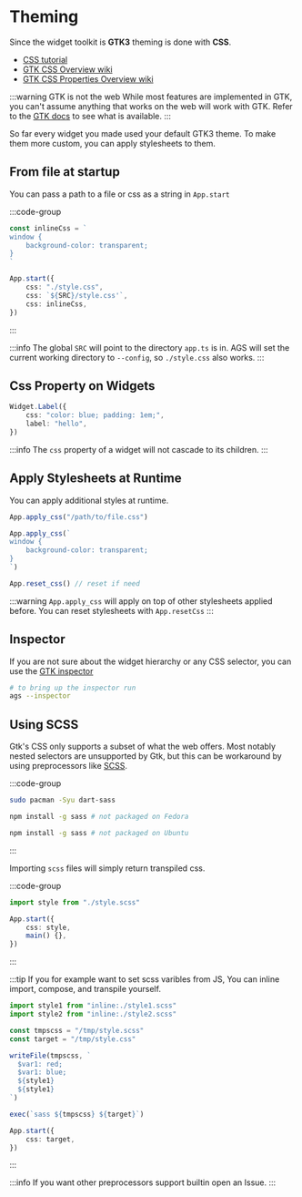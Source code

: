 # Theming

Since the widget toolkit is **GTK3** theming is done with **CSS**.

- [CSS tutorial](https://www.w3schools.com/css/)
- [GTK CSS Overview wiki](https://docs.gtk.org/gtk3/css-overview.html)
- [GTK CSS Properties Overview wiki](https://docs.gtk.org/gtk3/css-properties.html)

:::warning GTK is not the web
While most features are implemented in GTK,
you can't assume anything that works on the web will work with GTK.
Refer to the [GTK docs](https://docs.gtk.org/gtk3/css-overview.html)
to see what is available.
:::

So far every widget you made used your default GTK3 theme.
To make them more custom, you can apply stylesheets to them.

## From file at startup

You can pass a path to a file or css as a string in `App.start`

:::code-group

```ts [app.ts]
const inlineCss = `
window {
    background-color: transparent;
}
`

App.start({
    css: "./style.css",
    css: `${SRC}/style.css'`,
    css: inlineCss,
})
```

:::

:::info
The global `SRC` will point to the directory `app.ts` is in.
AGS will set the current working directory to `--config`, so `./style.css` also works.
:::

## Css Property on Widgets

```ts
Widget.Label({
    css: "color: blue; padding: 1em;",
    label: "hello",
})
```

:::info
The `css` property of a widget will not cascade to its children.
:::

## Apply Stylesheets at Runtime

You can apply additional styles at runtime.

```ts
App.apply_css("/path/to/file.css")
```

```ts
App.apply_css(`
window {
    background-color: transparent;
}
`)
```

```ts
App.reset_css() // reset if need
```

:::warning
`App.apply_css` will apply on top of other stylesheets applied before.
You can reset stylesheets with `App.resetCss`
:::

## Inspector

If you are not sure about the widget hierarchy or any CSS selector,
you can use the [GTK inspector](https://wiki.gnome.org/Projects/GTK/Inspector)

```sh
# to bring up the inspector run
ags --inspector
```

## Using SCSS

Gtk's CSS only supports a subset of what the web offers.
Most notably nested selectors are unsupported by Gtk, but this can be
workaround by using preprocessors like [SCSS](https://sass-lang.com/).

:::code-group

```sh [<i class="devicon-archlinux-plain"></i> Arch]
sudo pacman -Syu dart-sass
```

```sh [<i class="devicon-fedora-plain"></i> Fedora]
npm install -g sass # not packaged on Fedora
```

```sh [<i class="devicon-ubuntu-plain"></i> Ubuntu]
npm install -g sass # not packaged on Ubuntu
```

:::

Importing `scss` files will simply return transpiled css.

:::code-group

```ts [app.ts]
import style from "./style.scss"

App.start({
    css: style,
    main() {},
})
```

:::

:::tip
If you for example want to set scss varibles from JS,
You can inline import, compose, and transpile yourself.

```ts [app.ts]
import style1 from "inline:./style1.scss"
import style2 from "inline:./style2.scss"

const tmpscss = "/tmp/style.scss"
const target = "/tmp/style.css"

writeFile(tmpscss, `
  $var1: red;
  $var1: blue;
  ${style1}
  ${style1}
`)

exec(`sass ${tmpscss} ${target}`)

App.start({
    css: target,
})

```

:::

:::info
If you want other preprocessors support builtin open an Issue.
:::
